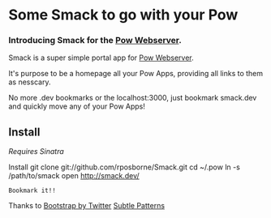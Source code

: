 # Some Smack to go with your Pow

### Introducing Smack for the [Pow Webserver](http://pow.cx/).

Smack is a super simple portal app for [Pow Webserver](http://pow.cx/). 

It's purpose to be a homepage all your Pow Apps, providing all links to them as nesscary.

No more .dev bookmarks or the localhost:3000,  just bookmark smack.dev and quickly move any of your Pow Apps!

## Install
  *Requires Sinatra*
  
  Install 
    git clone git://github.com/rposborne/Smack.git
    cd ~/.pow
    ln -s /path/to/smack
    open http://smack.dev/
    
    Bookmark it!!
    
Thanks to 
[Bootstrap by Twitter](http://twitter.github.com/bootstrap/)
[Subtle Patterns](http://subtlepatterns.com/)